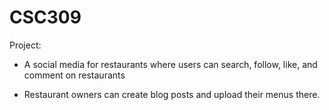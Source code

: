 # CSC309

Project: 
  - A social media for restaurants where users can search,
follow, like, and comment on restaurants

  - Restaurant owners can create blog posts and upload their menus there.
